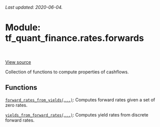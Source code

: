 <!--
This file is generated by a tool. Do not edit directly.
For open-source contributions the docs will be updated automatically.
-->

*Last updated: 2020-06-04.*

<div itemscope itemtype="http://developers.google.com/ReferenceObject">
<meta itemprop="name" content="tf_quant_finance.rates.forwards" />
<meta itemprop="path" content="Stable" />
</div>

# Module: tf_quant_finance.rates.forwards

<!-- Insert buttons and diff -->

<table class="tfo-notebook-buttons tfo-api" align="left">
</table>

<a target="_blank" href="https://github.com/google/tf-quant-finance/blob/master/tf_quant_finance/rates/forwards.py">View source</a>



Collection of functions to compute properties of cashflows.



## Functions

[`forward_rates_from_yields(...)`](../../tf_quant_finance/rates/forwards/forward_rates_from_yields.md): Computes forward rates given a set of zero rates.

[`yields_from_forward_rates(...)`](../../tf_quant_finance/rates/forwards/yields_from_forward_rates.md): Computes yield rates from discrete forward rates.

